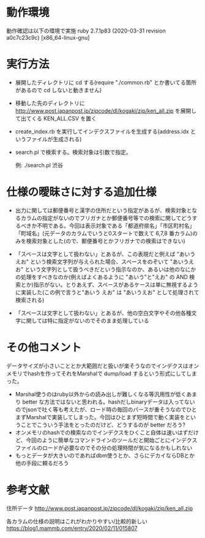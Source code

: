 # 動作環境

動作確認は以下の環境で実施
ruby 2.7.1p83 (2020-03-31 revision a0c7c23c9c) [x86_64-linux-gnu]

# 実行方法

 * 展開したディレクトリに cd する(require "./common.rb" とか書いてる箇所があるので cd しないと動きません)
 * 移動した先のディレクトリに http://www.post.japanpost.jp/zipcode/dl/kogaki/zip/ken_all.zip を展開して出てくる KEN_ALL.CSV を置く
 * create_index.rb を実行してインデクスファイルを生成する(address.idx というファイルが生成される)
 * search.pl で検索する。検索対象は引数で指定。

    例: ./search.pl 渋谷

# 仕様の曖昧さに対する追加仕様

 * 出力に関しては郵便番号と漢字の住所だという指定があるが、検索対象となるカラムの指定がないのでフリガナとか郵便番号等での検索に関してどうするべきか不明である。今回は表示対象である「都道府県名」「市区町村名」「町域名」(元データのカラムでいうと0スタートで数えて 6,7,8 番カラム)のみを検索対象とした(ので、郵便番号とかフリガナでの検索はできない)

 * 「スペースは文字として扱わない」とあるが、この表現だと例えば "あいう えお" という検索文字列が与えられた場合、スペースをのぞいて "あいうえお" という文字列として扱うべきだという指示なのか、あるいは他のなにかの処理をすべきなのか(例えばよくあるように "あいう"と"えお" の AND 検索とか)指示がない。とりあえず、スペースがあるケースは単に無視するように実装した(この例で言うと"あいう えお" は "あいうえお" として処理されて検索される)

 * 「スペースは文字として扱わない」とあるが、他の空白文字やその他各種文字に関しては特に指定がないのでそのまま処理している

# その他コメント

データサイズが小さいこととか大範囲だと扱いが楽そうなのでインデクスはオンメモリでhashを作ってそれをMarshalで
dump/load するという形式にしてしまった。

 * Marshal使うのはruby以外からの読み出しが難しくなる等汎用性が低くあまり better な方法ではないと思われる。hashだしbinaryデータは入ってないのでjsonで吐く等も考えたが、ロード時の毎回のパースが重そうなのでひとまずMarshalで実装してしまった。今回はひとまず短時間で動く実装をということでこういう手法をとったのだけど、どうするのが better だろう?
 * オンメモリのhashでの検索なのでインデクスをひくこと自体は速いはずだけど、今回のように簡単なコマンドラインのツールだと開始ごとにインデクスファイルのロードが必要なのでその分の処理時間が気になるかもしれない
 * もっとデータが大きいのであればdbm使うとか、さらにデカイならDBとか他の手段に頼るだろう

# 参考文献
住所データ
http://www.post.japanpost.jp/zipcode/dl/kogaki/zip/ken_all.zip

各カラムの仕様の説明はこれがわかりやすい/比較的新しい
https://blog1.mammb.com/entry/2020/02/11/015807
